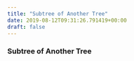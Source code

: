 ```yaml
---
title: "Subtree of Another Tree"
date: 2019-08-12T09:31:26.791419+00:00
draft: false
---
```


### Subtree of Another Tree
